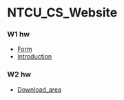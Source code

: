 # NTCU_CS_Website

### W1 hw  
* [Form](https://joanne2704792.github.io/CS_Website/HW1/HTML.html)  
* [Introduction](https://joanne2704792.github.io/CS_Website/HW2/CSS.html)

### W2 hw
* [Download_area]()
